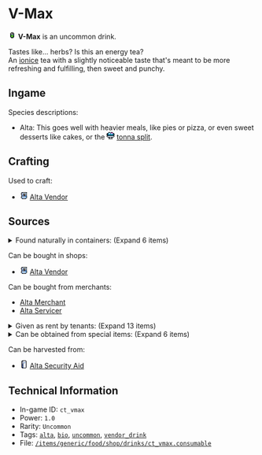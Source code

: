 # V-Max

<img src="https://raw.githubusercontent.com/Ceterai/Enternia/main/items/generic/food/shop/drinks/ct_vmax.png" alt="V-Max icon" loading="lazy" height=16px width="auto" /> **V-Max** is an uncommon drink.

Tastes like... herbs? Is this an energy tea?  
An [ionice](https://ceterai.github.io/MyEnternia/Wiki/ionice) tea with a slightly noticeable taste that's meant to be more refreshing and fulfilling, then sweet and punchy.

## Ingame

Species descriptions:

- Alta: This goes well with heavier meals, like pies or pizza, or even sweet desserts like cakes, or the <img src="https://raw.githubusercontent.com/Ceterai/Enternia/main/items/generic/food/tier4/ct_tonna_split.png" alt="Tonna Split icon" loading="lazy" height=16px width="auto" /> [tonna split](https://ceterai.github.io/MyEnternia/Wiki/TonnaSplit).

## Crafting

Used to craft:

- <img src="https://raw.githubusercontent.com/Ceterai/Enternia/main/objects/alta/special/vendors/alta/icon.png" alt="Alta Vendor icon" loading="lazy" height=16px width="auto" /> [Alta Vendor](https://ceterai.github.io/MyEnternia/Wiki/AltaVendor)

## Sources

<details><summary>Found naturally in containers: (Expand 6 items)</summary>

- <img src="https://raw.githubusercontent.com/Ceterai/Enternia/main/objects/alta/lab/pod/icon.png" alt="Alta Lab Pod icon" loading="lazy" height=16px width="auto" /> [Alta Lab Pod](https://ceterai.github.io/MyEnternia/Wiki/AltaLabPod)
- <img src="https://raw.githubusercontent.com/Ceterai/Enternia/main/objects/alta/city/pod/icon.png" alt="Alta Pod icon" loading="lazy" height=16px width="auto" /> [Alta Pod](https://ceterai.github.io/MyEnternia/Wiki/AltaPod)
- <img src="https://raw.githubusercontent.com/Ceterai/Enternia/main/objects/alta/security/pod/icon.png" alt="Alta Security Pod icon" loading="lazy" height=16px width="auto" /> [Alta Security Pod](https://ceterai.github.io/MyEnternia/Wiki/AltaSecurityPod)
- <img src="https://raw.githubusercontent.com/Ceterai/Enternia/main/objects/alta/ship/container/icon.png" alt="Alta Ship Container icon" loading="lazy" height=16px width="auto" /> [Alta Ship Container](https://ceterai.github.io/MyEnternia/Wiki/AltaShipContainer)
- <img src="https://raw.githubusercontent.com/Ceterai/Enternia/main/objects/alta/ship/pod/icon.png" alt="Alta Ship Pod icon" loading="lazy" height=16px width="auto" /> [Alta Ship Pod](https://ceterai.github.io/MyEnternia/Wiki/AltaShipPod)
- `outpostshippingcontainer`

</details>

Can be bought in shops:

- <img src="https://raw.githubusercontent.com/Ceterai/Enternia/main/objects/alta/special/vendors/alta/icon.png" alt="Alta Vendor icon" loading="lazy" height=16px width="auto" /> [Alta Vendor](https://ceterai.github.io/MyEnternia/Wiki/AltaVendor)

Can be bought from merchants:

- [Alta Merchant](https://ceterai.github.io/MyEnternia/Wiki/AltaMerchant)
- [Alta Servicer](https://ceterai.github.io/MyEnternia/Wiki/AltaServicer)

<details><summary>Given as rent by tenants: (Expand 13 items)</summary>

- [Alta Artist](https://ceterai.github.io/MyEnternia/Wiki/AltaArtist)
- [Alta in a Calin Dress](https://ceterai.github.io/MyEnternia/Wiki/AltainaCalinDress)
- [Alta Dancer](https://ceterai.github.io/MyEnternia/Wiki/AltaDancer)
- [Alta Designer](https://ceterai.github.io/MyEnternia/Wiki/AltaDesigner)
- [Alta Gamer](https://ceterai.github.io/MyEnternia/Wiki/AltaGamer)
- [Alta Hula Dancer](https://ceterai.github.io/MyEnternia/Wiki/AltaHulaDancer)
- [Alta Koywa Dancer](https://ceterai.github.io/MyEnternia/Wiki/AltaKoywaDancer)
- [Alta Merchant](https://ceterai.github.io/MyEnternia/Wiki/AltaMerchant)
- [Alta Neon Dancer](https://ceterai.github.io/MyEnternia/Wiki/AltaNeonDancer)
- [Alta Party Girl](https://ceterai.github.io/MyEnternia/Wiki/AltaPartyGirl)
- [Alta Resort Girl](https://ceterai.github.io/MyEnternia/Wiki/AltaResortGirl)
- [Alta Servicer](https://ceterai.github.io/MyEnternia/Wiki/AltaServicer)
- [Alta Vibrant Dancer](https://ceterai.github.io/MyEnternia/Wiki/AltaVibrantDancer)

</details>

<details><summary>Can be obtained from special items: (Expand 6 items)</summary>

- <img src="https://raw.githubusercontent.com/Ceterai/Enternia/main/items/active/alta/loot/tier0.png" alt="Tier 0 Pad icon" loading="lazy" height=16px width="auto" /> [Tier 0 Pad](https://ceterai.github.io/MyEnternia/Wiki/Tier0Pad)
- <img src="https://raw.githubusercontent.com/Ceterai/Enternia/main/items/active/alta/loot/tier1.png" alt="Tier 1 Pad icon" loading="lazy" height=16px width="auto" /> [Tier 1 Pad](https://ceterai.github.io/MyEnternia/Wiki/Tier1Pad)
- <img src="https://raw.githubusercontent.com/Ceterai/Enternia/main/items/active/alta/loot/tier2.png" alt="Tier 2 Pad icon" loading="lazy" height=16px width="auto" /> [Tier 2 Pad](https://ceterai.github.io/MyEnternia/Wiki/Tier2Pad)
- <img src="https://raw.githubusercontent.com/Ceterai/Enternia/main/items/active/alta/loot/tier3.png" alt="Tier 3 Pad icon" loading="lazy" height=16px width="auto" /> [Tier 3 Pad](https://ceterai.github.io/MyEnternia/Wiki/Tier3Pad)
- <img src="https://raw.githubusercontent.com/Ceterai/Enternia/main/items/active/alta/loot/tier4.png" alt="Tier 4 Pad icon" loading="lazy" height=16px width="auto" /> [Tier 4 Pad](https://ceterai.github.io/MyEnternia/Wiki/Tier4Pad)
- <img src="https://raw.githubusercontent.com/Ceterai/Enternia/main/items/active/alta/loot/tier5.png" alt="Tier 5 Pad icon" loading="lazy" height=16px width="auto" /> [Tier 5 Pad](https://ceterai.github.io/MyEnternia/Wiki/Tier5Pad)

</details>

Can be harvested from:

- <img src="https://raw.githubusercontent.com/Ceterai/Enternia/main/objects/alta/security/aid/icon.png" alt="Alta Security Aid icon" loading="lazy" height=16px width="auto" /> [Alta Security Aid](https://ceterai.github.io/MyEnternia/Wiki/AltaSecurityAid)

## Technical Information

- In-game ID: `ct_vmax`
- Power: `1.0`
- Rarity: `Uncommon`
- Tags: [`alta`](https://ceterai.github.io/MyEnternia/Wiki/Tags/Alta), [`bio`](https://ceterai.github.io/MyEnternia/Wiki/Tags/Bio), [`uncommon`](https://ceterai.github.io/MyEnternia/Wiki/Tags/Uncommon), [`vendor_drink`](https://ceterai.github.io/MyEnternia/Wiki/Tags/VendorDrink)
- File: [`/items/generic/food/shop/drinks/ct_vmax.consumable`](https://github.com/Ceterai/Enternia/blob/main/items/generic/food/shop/drinks/ct_vmax.consumable)

